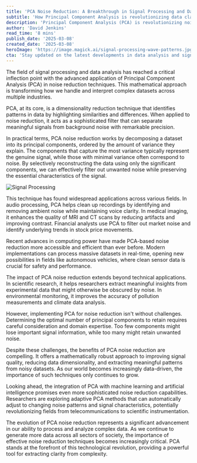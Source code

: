 ```yaml
---
title: 'PCA Noise Reduction: A Breakthrough in Signal Processing and Data Analysis'
subtitle: 'How Principal Component Analysis is revolutionizing data clarity and signal processing'
description: 'Principal Component Analysis (PCA) is revolutionizing noise reduction in signal processing and data analysis. This powerful mathematical technique helps separate meaningful signals from background noise, finding applications in audio processing, medical imaging, financial analysis, and beyond. Recent advances in computing power have made PCA-based solutions more accessible and efficient than ever before.'
author: 'David Jenkins'
read_time: '8 mins'
publish_date: '2025-03-08'
created_date: '2025-03-08'
heroImage: 'https://image.magick.ai/signal-processing-wave-patterns.jpg'
cta: 'Stay updated on the latest developments in data analysis and signal processing! Follow us on LinkedIn for more insights into breakthrough technologies shaping the future of data science.'
---
```


The field of signal processing and data analysis has reached a critical inflection point with the advanced application of Principal Component Analysis (PCA) in noise reduction techniques. This mathematical approach is transforming how we handle and interpret complex datasets across multiple industries.

PCA, at its core, is a dimensionality reduction technique that identifies patterns in data by highlighting similarities and differences. When applied to noise reduction, it acts as a sophisticated filter that can separate meaningful signals from background noise with remarkable precision.

In practical terms, PCA noise reduction works by decomposing a dataset into its principal components, ordered by the amount of variance they explain. The components that capture the most variance typically represent the genuine signal, while those with minimal variance often correspond to noise. By selectively reconstructing the data using only the significant components, we can effectively filter out unwanted noise while preserving the essential characteristics of the signal.

![Signal Processing](https://image.magick.ai/signal-processing-wave-patterns.jpg)

This technique has found widespread applications across various fields. In audio processing, PCA helps clean up recordings by identifying and removing ambient noise while maintaining voice clarity. In medical imaging, it enhances the quality of MRI and CT scans by reducing artifacts and improving contrast. Financial analysts use PCA to filter out market noise and identify underlying trends in stock price movements.

Recent advances in computing power have made PCA-based noise reduction more accessible and efficient than ever before. Modern implementations can process massive datasets in real-time, opening new possibilities in fields like autonomous vehicles, where clean sensor data is crucial for safety and performance.

The impact of PCA noise reduction extends beyond technical applications. In scientific research, it helps researchers extract meaningful insights from experimental data that might otherwise be obscured by noise. In environmental monitoring, it improves the accuracy of pollution measurements and climate data analysis.

However, implementing PCA for noise reduction isn't without challenges. Determining the optimal number of principal components to retain requires careful consideration and domain expertise. Too few components might lose important signal information, while too many might retain unwanted noise.

Despite these challenges, the benefits of PCA noise reduction are compelling. It offers a mathematically robust approach to improving signal quality, reducing data dimensionality, and extracting meaningful patterns from noisy datasets. As our world becomes increasingly data-driven, the importance of such techniques only continues to grow.

Looking ahead, the integration of PCA with machine learning and artificial intelligence promises even more sophisticated noise reduction capabilities. Researchers are exploring adaptive PCA methods that can automatically adjust to changing noise patterns and signal characteristics, potentially revolutionizing fields from telecommunications to scientific instrumentation.

The evolution of PCA noise reduction represents a significant advancement in our ability to process and analyze complex data. As we continue to generate more data across all sectors of society, the importance of effective noise reduction techniques becomes increasingly critical. PCA stands at the forefront of this technological revolution, providing a powerful tool for extracting clarity from complexity.